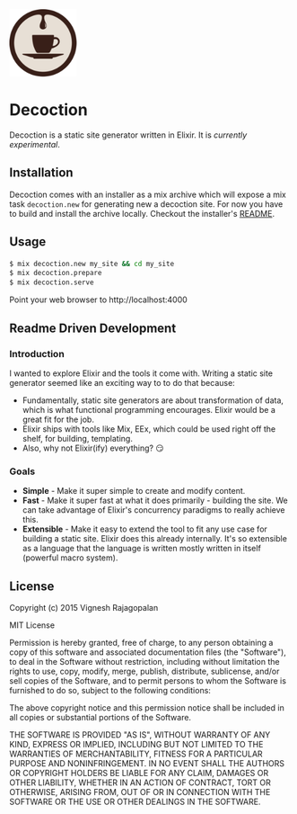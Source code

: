 <img src="https://raw.githubusercontent.com/aarvay/decoction/master/logo.png" width="120">

# Decoction

Decoction is a static site generator written in Elixir. It is *currently
experimental*.

## Installation
Decoction comes with an installer as a mix archive which will expose a mix task
`decoction.new` for generating new a decoction site. For now you have to build
and install the archive locally. Checkout the installer's
[README](installer/README.md).

## Usage

```sh
$ mix decoction.new my_site && cd my_site
$ mix decoction.prepare
$ mix decoction.serve
```

Point your web browser to http://localhost:4000

## Readme Driven Development

### Introduction
I wanted to explore Elixir and the tools it come with. Writing a static site
generator seemed like an exciting way to to do that because:

 * Fundamentally, static site generators are about transformation of data, which
 is what functional programming encourages. Elixir would be a great fit for the
 job.
 * Elixir ships with tools like Mix, EEx, which could be used right off the
 shelf, for building, templating.
 * Also, why not Elixir(ify) everything? :smirk:

### Goals

 * **Simple** - Make it super simple to create and modify content.
 * **Fast** - Make it super fast at what it does primarily - building the site.
 We can take advantage of Elixir's concurrency paradigms to really achieve this.
 * **Extensible** - Make it easy to extend the tool to fit any use case for
 building a static site. Elixir does this already internally. It's so extensible
 as a language that the language is written mostly written in itself (powerful
 macro system).

## License

Copyright (c) 2015 Vignesh Rajagopalan

MIT License

Permission is hereby granted, free of charge, to any person obtaining a copy
of this software and associated documentation files (the "Software"), to deal
in the Software without restriction, including without limitation the rights
to use, copy, modify, merge, publish, distribute, sublicense, and/or sell
copies of the Software, and to permit persons to whom the Software is
furnished to do so, subject to the following conditions:

The above copyright notice and this permission notice shall be included in
all copies or substantial portions of the Software.

THE SOFTWARE IS PROVIDED "AS IS", WITHOUT WARRANTY OF ANY KIND, EXPRESS OR
IMPLIED, INCLUDING BUT NOT LIMITED TO THE WARRANTIES OF MERCHANTABILITY,
FITNESS FOR A PARTICULAR PURPOSE AND NONINFRINGEMENT.  IN NO EVENT SHALL THE
AUTHORS OR COPYRIGHT HOLDERS BE LIABLE FOR ANY CLAIM, DAMAGES OR OTHER
LIABILITY, WHETHER IN AN ACTION OF CONTRACT, TORT OR OTHERWISE, ARISING FROM,
OUT OF OR IN CONNECTION WITH THE SOFTWARE OR THE USE OR OTHER DEALINGS IN
THE SOFTWARE.
